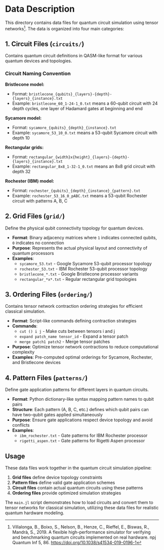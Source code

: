 # Data Description

This directory contains data files for quantum circuit simulation using tensor networks[^Villalonga2019]. The data is organized into four main categories:

## 1. Circuit Files (`circuits/`)

Contains quantum circuit definitions in QASM-like format for various quantum devices and topologies.

### Circuit Naming Convention

**Bristlecone model:**
- Format: `bristlecone_{qubits}_{layers}-{depth}-{layers}_{instance}.txt`
- Example: `bristlecone_60_1-24-1_0.txt` means a 60-qubit circuit with 24 depth cycles, one layer of Hadamard gates at beginning and end

**Sycamore model:**
- Format: `sycamore_{qubits}_{depth}_{instance}.txt`
- Example: `sycamore_53_10_0.txt` means a 53-qubit Sycamore circuit with depth 10

**Rectangular grids:**
- Format: `rectangular_{width}x{height}_{layers}-{depth}-{layers}_{instance}.txt`
- Example: `rectangular_8x8_1-32-1_0.txt` means an 8x8 grid circuit with depth 32

**Rochester (IBM) model:**
- Format: `rochester_{qubits}_{depth}_{instance}_{pattern}.txt`
- Example: `rochester_53_16_0_pABC.txt` means a 53-qubit Rochester circuit with patterns A, B, C

## 2. Grid Files (`grid/`)

Define the physical qubit connectivity topology for quantum devices.

- **Format**: Binary adjacency matrices where `1` indicates connected qubits, `0` indicates no connection
- **Purpose**: Represents the actual physical layout and connectivity of quantum processors
- **Examples**: 
  - `sycamore_53.txt` - Google Sycamore 53-qubit processor topology
  - `rochester_53.txt` - IBM Rochester 53-qubit processor topology
  - `bristlecone_*.txt` - Google Bristlecone processor variants
  - `rectangular_*x*.txt` - Regular rectangular grid topologies

## 3. Ordering Files (`ordering/`)

Contains tensor network contraction ordering strategies for efficient classical simulation.

- **Format**: Script-like commands defining contraction strategies
- **Commands**:
  - `cut () i j` - Make cuts between tensors i and j
  - `expand patch_name tensor_id` - Expand a tensor patch
  - `merge patch1 patch2` - Merge tensor patches
- **Purpose**: Optimize tensor network contractions to reduce computational complexity
- **Examples**: Pre-computed optimal orderings for Sycamore, Rochester, and Bristlecone devices

## 4. Pattern Files (`patterns/`)

Define gate application patterns for different layers in quantum circuits.

- **Format**: Python dictionary-like syntax mapping pattern names to qubit pairs
- **Structure**: Each pattern (A, B, C, etc.) defines which qubit pairs can have two-qubit gates applied simultaneously
- **Purpose**: Ensure gate applications respect device topology and avoid conflicts
- **Examples**:
  - `ibm_rochester.txt` - Gate patterns for IBM Rochester processor
  - `rigetti_aspen.txt` - Gate patterns for Rigetti Aspen processor

## Usage

These data files work together in the quantum circuit simulation pipeline:

1. **Grid files** define device topology constraints
2. **Pattern files** define valid gate application schemes
3. **Circuit files** contain actual quantum circuits using these patterns
4. **Ordering files** provide optimized simulation strategies

The `main.jl` script demonstrates how to load circuits and convert them to tensor networks for classical simulation, utilizing these data files for realistic quantum hardware modeling.

[^Villalonga2019]: Villalonga, B., Boixo, S., Nelson, B., Henze, C., Rieffel, E., Biswas, R., Mandrà, S., 2019. A flexible high-performance simulator for verifying and benchmarking quantum circuits implemented on real hardware. npj Quantum Inf 5, 86. https://doi.org/10.1038/s41534-019-0196-1